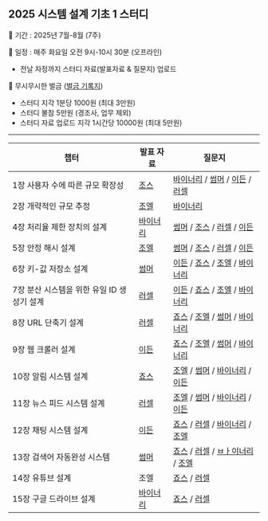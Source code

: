 ## 2025 시스템 설계 기초 1 스터디

📌 기간 : 2025년 7월-8월 (7주)

📌 일정 : 매주 화요일 오전 9시-10시 30분 (오프라인)

- 전날 자정까지 스터디 자료(발표자료 & 질문지) 업로드

📌 무시무시한 벌금 ([벌금 기록지](https://github.com/shinhee-rebecca/system-design-interview-1/blob/main/ETC/%EB%B2%8C%EA%B8%88%20%EA%B8%B0%EB%A1%9D%EC%A7%80.md))

- 스터디 지각 1분당 1000원 (최대 3만원)
- 스터디 불참 5만원 (경조사, 업무 제외)
- 스터디 자료 업로드 지각 1시간당 10000원 (최대 5만원)

---

| 챕터                                       | 발표 자료                                                                                   | 질문지                                                                                                                                                                                                                                                                                                                                                                                                                                                            |
| ------------------------------------------ |-----------------------------------------------------------------------------------------|----------------------------------------------------------------------------------------------------------------------------------------------------------------------------------------------------------------------------------------------------------------------------------------------------------------------------------------------------------------------------------------------------------------------------------------------------------------|
| 1장 사용자 수에 따른 규모 확장성           | [조스](https://github.com/shinhee-rebecca/system-design-interview-1/tree/main/1%EC%9E%A5) | [바이너리](https://github.com/shinhee-rebecca/system-design-interview-1/blob/main/1%EC%9E%A5/question_binary.md) / [썸머](https://github.com/shinhee-rebecca/system-design-interview-1/blob/main/1%EC%9E%A5/question_summer.md) / [이든](https://github.com/shinhee-rebecca/system-design-interview-1/blob/main/1%EC%9E%A5/question_ethan.md) / [러셀](https://github.com/shinhee-rebecca/system-design-interview-1/blob/main/1%EC%9E%A5/question_russell.md)            |
| 2장 개략적인 규모 추정                     | [조엘](https://github.com/shinhee-rebecca/system-design-interview-1/tree/main/2%EC%9E%A5) | [바이너리](https://github.com/shinhee-rebecca/system-design-interview-1/blob/main/2%EC%9E%A5/question_binary.md)                                                                                                                                                                                                                                                                                                                                                   |
| 4장 처리율 제한 장치의 설계                | [바이너리](https://github.com/shinhee-rebecca/system-design-interview-1/blob/main/4%EC%9E%A5/README.md)                                                                                    | [썸머](https://github.com/shinhee-rebecca/system-design-interview-1/blob/main/4%EC%9E%A5/question_summer.md) / [조스](https://github.com/shinhee-rebecca/system-design-interview-1/blob/main/4%EC%9E%A5/question_jaws.md) / [러셀](https://github.com/shinhee-rebecca/system-design-interview-1/blob/main/4%EC%9E%A5/question_russell.md) / [이든](https://github.com/shinhee-rebecca/system-design-interview-1/blob/main/4%EC%9E%A5/question_ethan.md)                |
| 5장 안정 해시 설계                         | [조엘](https://github.com/shinhee-rebecca/system-design-interview-1/tree/main/5%EC%9E%A5) | [썸머](https://github.com/shinhee-rebecca/system-design-interview-1/blob/main/5%EC%9E%A5/question_summer.md) / [조스](https://github.com/shinhee-rebecca/system-design-interview-1/blob/main/5%EC%9E%A5/question_jaws.md) / [러셀](https://github.com/shinhee-rebecca/system-design-interview-1/blob/main/5%EC%9E%A5/question_russell.md) / [이든](https://github.com/shinhee-rebecca/system-design-interview-1/blob/main/5%EC%9E%A5/question_ethan.md)                |
| 6장 키-값 저장소 설계                      | [썸머](https://github.com/shinhee-rebecca/system-design-interview-1/blob/main/6%EC%9E%A5/README.md)                                                                                      | [이든](https://github.com/shinhee-rebecca/system-design-interview-1/blob/main/6%EC%9E%A5/question_ethan.md) / [죠스](https://github.com/shinhee-rebecca/system-design-interview-1/blob/main/6%EC%9E%A5/question_jaws.md) / [조엘](https://github.com/shinhee-rebecca/system-design-interview-1/blob/main/6%EC%9E%A5/question_joel.md)      / [바이너리](https://github.com/shinhee-rebecca/system-design-interview-1/blob/main/6%EC%9E%A5/question_binary.md)            |
| 7장 분산 시스템을 위한 유일 ID 생성기 설계 | [러셀](https://github.com/shinhee-rebecca/system-design-interview-1/tree/main/7%EC%9E%A5)                                                                                      | [이든](https://github.com/shinhee-rebecca/system-design-interview-1/blob/main/7%EC%9E%A5/question_ethan.md) / [죠스](https://github.com/shinhee-rebecca/system-design-interview-1/blob/main/7%EC%9E%A5/question_jaws.md) / [조엘](https://github.com/shinhee-rebecca/system-design-interview-1/blob/main/7%EC%9E%A5/question_joel.md)    /          [바이너리](https://github.com/shinhee-rebecca/system-design-interview-1/blob/main/7%EC%9E%A5/question_binary.md)     |
| 8장 URL 단축기 설계                        | [러셀](https://github.com/shinhee-rebecca/system-design-interview-1/blob/main/8%EC%9E%A5/README.md)                                                                                      | [죠스](https://github.com/shinhee-rebecca/system-design-interview-1/blob/main/8%EC%9E%A5/question_jaws.md)  / [조엘](https://github.com/shinhee-rebecca/system-design-interview-1/blob/main/8%EC%9E%A5/question_joel.md) / [썸머](https://github.com/shinhee-rebecca/system-design-interview-1/blob/main/8%EC%9E%A5/question_summer.md)               / [바이너리](https://github.com/shinhee-rebecca/system-design-interview-1/blob/main/8%EC%9E%A5/question_binary.md) |
| 9장 웹 크롤러 설계                         | [이든](https://github.com/shinhee-rebecca/system-design-interview-1/blob/main/9%EC%9E%A5/Readme.md)                                                                                      | [죠스](https://github.com/shinhee-rebecca/system-design-interview-1/blob/main/9%EC%9E%A5/question_jaws.md)  / [조엘](https://github.com/shinhee-rebecca/system-design-interview-1/blob/main/9%EC%9E%A5/question_joel.md) / [썸머](https://github.com/shinhee-rebecca/system-design-interview-1/blob/main/9%EC%9E%A5/question_summer.md)  / [바이너리](https://github.com/shinhee-rebecca/system-design-interview-1/blob/main/9%EC%9E%A5/question_binary.md)              |
| 10장 알림 시스템 설계                      | [죠스](https://github.com/shinhee-rebecca/system-design-interview-1/tree/main/10%EC%9E%A5)                                                                                      | [조엘](https://github.com/shinhee-rebecca/system-design-interview-1/blob/main/10%EC%9E%A5/question_joel.md) / [썸머](https://github.com/shinhee-rebecca/system-design-interview-1/blob/main/10%EC%9E%A5/question_summer.md)       / [바이너리](https://github.com/shinhee-rebecca/system-design-interview-1/blob/main/10%EC%9E%A5/question_binary.md) / [이든](https://github.com/shinhee-rebecca/system-design-interview-1/blob/main/10%EC%9E%A5/question_ethan.md)     |
| 11장 뉴스 피드 시스템 설계                 | [러셀](https://github.com/shinhee-rebecca/system-design-interview-1/blob/main/11%EC%9E%A5/README.md)                                                                                      | [조엘](https://github.com/shinhee-rebecca/system-design-interview-1/blob/main/11%EC%9E%A5/question_joel.md) / [썸머](https://github.com/shinhee-rebecca/system-design-interview-1/blob/main/11%EC%9E%A5/question_summer.md)        / [바이너리](https://github.com/shinhee-rebecca/system-design-interview-1/blob/main/11%EC%9E%A5/question_binary.md) / [이든](https://github.com/shinhee-rebecca/system-design-interview-1/blob/main/11%EC%9E%A5/question_ethan.md)    |
| 12장 채팅 시스템 설계                      | [이든](https://github.com/shinhee-rebecca/system-design-interview-1/blob/main/12%EC%9E%A5/README.md)                                                                                      | [죠스](https://github.com/shinhee-rebecca/system-design-interview-1/blob/main/12%EC%9E%A5/question_jaws.md) / [러셀](https://github.com/shinhee-rebecca/system-design-interview-1/blob/main/12%EC%9E%A5/question_russell.md)    / [바이너리](https://github.com/shinhee-rebecca/system-design-interview-1/blob/main/12%EC%9E%A5/question_binary.md)     / [조엘](https://github.com/shinhee-rebecca/system-design-interview-1/blob/main/12%EC%9E%A5/question_joel.md)    |
| 13장 검색어 자동완성 시스템                | [썸머](https://github.com/shinhee-rebecca/system-design-interview-1/blob/main/13%EC%9E%A5/README.md) | [죠스](https://github.com/shinhee-rebecca/system-design-interview-1/blob/main/13%EC%9E%A5/question_jaws.md) / [러셀](https://github.com/shinhee-rebecca/system-design-interview-1/blob/main/13%EC%9E%A5/question_russell.md) / [ㅂㅏ이너리](https://github.com/shinhee-rebecca/system-design-interview-1/blob/main/13%EC%9E%A5/question_binary.md)     / [조엘](https://github.com/shinhee-rebecca/system-design-interview-1/blob/main/13%EC%9E%A5/question_joel.md)                                                                                                         |
| 14장 유튜브 설계                           | 조엘                                                                                      | [죠스](https://github.com/shinhee-rebecca/system-design-interview-1/blob/main/14%EC%9E%A5/question_jaws.md) / [러셀](https://github.com/shinhee-rebecca/system-design-interview-1/blob/main/14%EC%9E%A5/question_russell.md)                                                                                                                                                                                                                                                                                                                                                                                                                                                               |
| 15장 구글 드라이브 설계                    | [바이너리]([url](https://github.com/shinhee-rebecca/system-design-interview-1/tree/main/15%EC%9E%A5))                                                                                    | [죠스](https://github.com/shinhee-rebecca/system-design-interview-1/blob/main/15%EC%9E%A5/question_jaws.md) / [러셀](https://github.com/shinhee-rebecca/system-design-interview-1/blob/main/15%EC%9E%A5/question_russell.md)                                                                                                                                                                                                                                                                                                                                                                                                                                                               |

